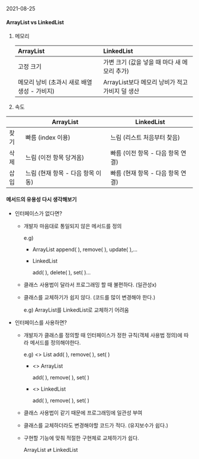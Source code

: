 2021-08-25



#### ArrayList  vs LinkedList

1) 메모리

   | ArrayList                                     | LinkedList                                      |
   | :-------------------------------------------- | :---------------------------------------------- |
   | 고정 크기                                     | 가변 크기 (값을 넣을 때 마다 새 메모리 추가)    |
   | 메모리 낭비 (초과시 새로 배열 생성 -  가비지) | ArrayList보다 메모리 낭비가 적고 가비지 덜 생산 |

2)  속도

   |      | ArrayList                         | LinkedList                        |
   | ---- | --------------------------------- | --------------------------------- |
   | 찾기 | 빠름 (index 이용)                 | 느림 (리스트 처음부터 찾음)       |
   | 삭제 | 느림 (이전 항목 당겨옴)           | 빠름 (이전 항목 - 다음 항목 연결) |
   | 삽입 | 느림 (현재 항목 - 다음 항목 이동) | 빠름 (현재 항목 - 다음 항목 연결) |

   



#### 메서드의 유용성 다시 생각해보기

* 인터페이스가 없다면?

  * 개발자 마음대로 통일되지 않은 메서드를 정의

    e.g) 

    * ArrayList
      append( ), remove( ), update( ),...

    * LinkedList

       add( ), delete( ),  set( )...

  * 클래스 사용법이 달라서 프로그래밍 할 때 불편하다. (일관성x)

  * 클래스를 교체하기가 쉽지 않다. (코드를 많이 변경해야 한다.)

    e.g) ArrayList를 LinkedList로 교체하기 어려움



* 인터페이스를 사용하면?

  * 개발자가 클래스를 정의할 때 인터페이스가 정한 규칙(객체 사용법 정의)에 따라 메서드를 정의해야한다.

    e.g)  <<interface>>  List add( ), remove( ), set( )

    * <<concrete>>  ArrayList

      add( ), remove( ), set( )

    * <<concrete>>  LinkedList

      add( ), remove( ), set( )

  * 클래스 사용법이 같기 때문에 프로그래밍에 일관성 부여

  * 클래스를 교체하더라도 변경해야할 코드가 적다. (유지보수가 쉽다.)

  * 구현할 기능에 맞춰 적절한 구현체로 교체하기가 쉽다.

    ArrayList  ⇄ LinkedList